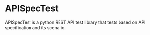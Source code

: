 # APISpecTest
APISpecTest is a python REST API test library that tests based on API specification and its scenario.
